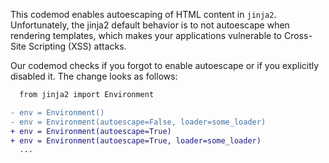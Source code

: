 This codemod enables autoescaping of HTML content in `jinja2`. Unfortunately, the jinja2
default behavior is to not autoescape when rendering templates, which makes your applications
vulnerable to Cross-Site Scripting (XSS) attacks.

Our codemod checks if you forgot to enable autoescape or if you explicitly disabled it. The change looks as follows:

```diff
  from jinja2 import Environment

- env = Environment()
- env = Environment(autoescape=False, loader=some_loader)
+ env = Environment(autoescape=True)
+ env = Environment(autoescape=True, loader=some_loader)
  ...
```

